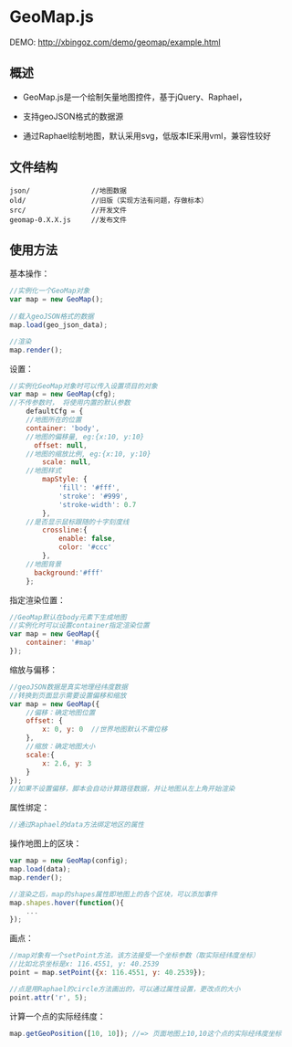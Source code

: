# GeoMap.js


DEMO: <http://xbingoz.com/demo/geomap/example.html>


## 概述

* GeoMap.js是一个绘制矢量地图控件，基于jQuery、Raphael，

* 支持geoJSON格式的数据源

* 通过Raphael绘制地图，默认采用svg，低版本IE采用vml，兼容性较好



## 文件结构

	json/				//地图数据
	old/				//旧版（实现方法有问题，存做标本）
	src/				//开发文件
	geomap-0.X.X.js		//发布文件

## 使用方法

基本操作：

```js
//实例化一个GeoMap对象
var map = new GeoMap();
	
//载入geoJSON格式的数据
map.load(geo_json_data);	

//渲染
map.render();
```


设置：

```js
//实例化GeoMap对象时可以传入设置项目的对象
var map = new GeoMap(cfg);
//不传参数时， 将使用内置的默认参数
	defaultCfg = {
    //地图所在的位置
    container: 'body',
    //地图的偏移量, eg:{x:10, y:10}
	  offset: null,
    //地图的缩放比例, eg:{x:10, y:10}
		scale: null,
    //地图样式
		mapStyle: {
			'fill': '#fff',
			'stroke': '#999',
			'stroke-width': 0.7
		},
    //是否显示鼠标跟随的十字刻度线
		crossline:{
			enable: false,
			color: '#ccc'
		},
    //地图背景
	  background:'#fff'
	};
```

指定渲染位置：

```js
//GeoMap默认在body元素下生成地图
//实例化时可以设置container指定渲染位置
var map = new GeoMap({
	container: '#map'
});
```
	
缩放与偏移：

```js
//geoJSON数据是真实地理经纬度数据
//转换到页面显示需要设置偏移和缩放
var map = new GeoMap({
	//偏移：确定地图位置
	offset: {
		x: 0, y: 0	//世界地图默认不需位移
	},
	//缩放：确定地图大小
	scale:{
		x: 2.6, y: 3
	}
});
//如果不设置偏移，脚本会自动计算路径数据，并让地图从左上角开始渲染
```

属性绑定：

```js
//通过Raphael的data方法绑定地区的属性
```

操作地图上的区块：

```js
var map = new GeoMap(config);
map.load(data);
map.render();

//渲染之后，map的shapes属性即地图上的各个区块，可以添加事件
map.shapes.hover(function(){
	...
});
```

画点：

```js
//map对象有一个setPoint方法，该方法接受一个坐标参数（取实际经纬度坐标）
//比如北京坐标是x: 116.4551, y: 40.2539
point = map.setPoint({x: 116.4551, y: 40.2539});

//点是用Raphael的circle方法画出的，可以通过属性设置，更改点的大小
point.attr('r', 5);
```

计算一个点的实际经纬度：
```js
map.getGeoPosition([10, 10]); //=> 页面地图上10,10这个点的实际经纬度坐标
```

